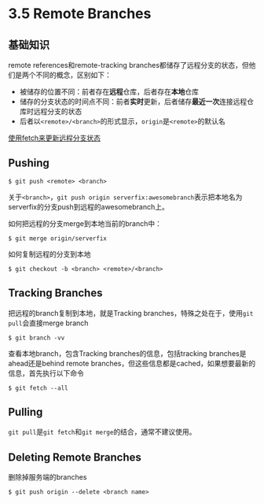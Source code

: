 # 3.5 Remote Branches

## 基础知识

remote references和remote-tracking branches都储存了远程分支的状态，但他们是两个不同的概念，区别如下：

- 被储存的位置不同：前者存在**远程**仓库，后者存在**本地**仓库
- 储存的分支状态的时间点不同：前者**实时**更新，后者储存**最近一次**连接远程仓库时远程分支的状态
- 后者以`<remote>/<branch>`的形式显示，`origin`是`<remote>`的默认名

[使用fetch来更新远程分支状态](chapter2/section5.html/fetching-and-pulling-from-your-remotes)

## Pushing

```
$ git push <remote> <branch>
```

关于`<branch>`，`git push origin serverfix:awesomebranch`表示把本地名为serverfix的分支push到远程的awesomebranch上。

如何把远程的分支merge到本地当前的branch中：

```
$ git merge origin/serverfix
```

如何复制远程的分支到本地

```
$ git checkout -b <branch> <remote>/<branch>
```

## Tracking Branches

把远程的branch复制到本地，就是Tracking branches，特殊之处在于，使用`git pull`会直接merge branch

```
$ git branch -vv
```

查看本地branch，包含Tracking branches的信息，包括tracking branches是ahead还是behind remote branches，但这些信息都是cached，如果想要最新的信息，首先执行以下命令

```
$ git fetch --all
```



## Pulling

`git pull`是`git fetch`和`git merge`的结合，通常不建议使用。

## Deleting Remote Branches

删除掉服务端的branches

```
$ git push origin --delete <branch name>
```

